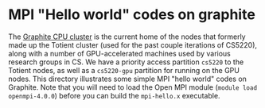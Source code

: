 # MPI "Hello world" codes on graphite

The [Graphite CPU cluster](ihttps://it.coecis.cornell.edu/researchit/graphitegpu/graphitecpu/) is the current home of the nodes that formerly made up the Totient cluster (used for the past couple iterations of CS5220), along with a number of GPU-accelerated machines used by various research groups in CS.  We have a priority access partition `cs5220` to the Totient nodes, as well as a `cs5220-gpu` partition for running on the GPU nodes.  This directory illustrates some simple MPI "hello world" codes on Graphite.  Note that you will need to load the Open MPI module (`module load openmpi-4.0.0`) before you can build the `mpi-hello.x` executable.
